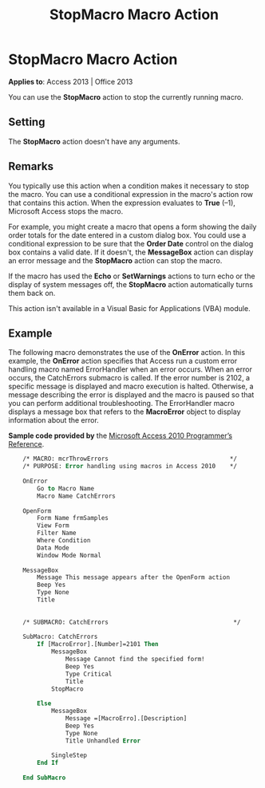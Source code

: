 ﻿---
title: StopMacro Macro Action
TOCTitle: StopMacro Macro Action
ms:assetid: 6bbf9026-4536-43f2-aa43-3f2ecea01005
ms:mtpsurl: https://msdn.microsoft.com/library/Ff195473(v=office.15)
ms:contentKeyID: 48545455
ms.date: 09/18/2015
mtps_version: v=office.15
---

# StopMacro Macro Action

**Applies to**: Access 2013 | Office 2013

You can use the **StopMacro** action to stop the currently running macro.

## Setting

The **StopMacro** action doesn't have any arguments.

## Remarks

You typically use this action when a condition makes it necessary to stop the macro. You can use a conditional expression in the macro's action row that contains this action. When the expression evaluates to **True** (–1), Microsoft Access stops the macro.

For example, you might create a macro that opens a form showing the daily order totals for the date entered in a custom dialog box. You could use a conditional expression to be sure that the **Order Date** control on the dialog box contains a valid date. If it doesn't, the **MessageBox** action can display an error message and the **StopMacro** action can stop the macro.

If the macro has used the **Echo** or **SetWarnings** actions to turn echo or the display of system messages off, the **StopMacro** action automatically turns them back on.

This action isn't available in a Visual Basic for Applications (VBA) module.

## Example

The following macro demonstrates the use of the **OnError** action. In this example, the **OnError** action specifies that Access run a custom error handling macro named ErrorHandler when an error occurs. When an error occurs, the CatchErrors submacro is called. If the error number is 2102, a specific message is displayed and macro execution is halted. Otherwise, a message describing the error is displayed and the macro is paused so that you can perform additional troubleshooting. The ErrorHandler macro displays a message box that refers to the **MacroError** object to display information about the error.

**Sample code provided by** the [Microsoft Access 2010 Programmer’s Reference](https://www.amazon.com/Microsoft-Access-2010-Programmers-Reference/dp/8126528125).

```vb
    /* MACRO: mcrThrowErrors                                  */
    /* PURPOSE: Error handling using macros in Access 2010    */
    
    OnError
        Go to Macro Name
        Macro Name CatchErrors
    
    OpenForm 
        Form Name frmSamples
        View Form
        Filter Name
        Where Condition
        Data Mode
        Window Mode Normal
    
    MessageBox 
        Message This message appears after the OpenForm action
        Beep Yes
        Type None
        Title
    
    
    /* SUBMACRO: CatchErrors                                   */
    
    SubMacro: CatchErrors
        If [MacroError].[Number]=2101 Then
            MessageBox
                Message Cannot find the specified form!
                Beep Yes
                Type Critical
                Title
            StopMacro
    
        Else
            MessageBox
                Message =[MacroErro].[Description]
                Beep Yes
                Type None
                Title Unhandled Error
    
            SingleStep
        End If
    
    End SubMacro
```
